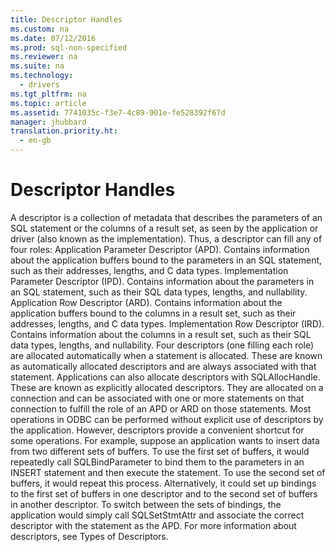 ```yaml
---
title: Descriptor Handles
ms.custom: na
ms.date: 07/12/2016
ms.prod: sql-non-specified
ms.reviewer: na
ms.suite: na
ms.technology: 
  - drivers
ms.tgt_pltfrm: na
ms.topic: article
ms.assetid: 7741035c-f3e7-4c89-901e-fe528392f67d
manager: jhubbard
translation.priority.ht: 
  - en-gb
---
```

# Descriptor Handles
<?xml version="1.0" encoding="utf-8"?>
<developerConceptualDocument xmlns="http://ddue.schemas.microsoft.com/authoring/2003/5" xmlns:xlink="http://www.w3.org/1999/xlink" xmlns:xsi="http://www.w3.org/2001/XMLSchema-instance" xsi:schemaLocation="http://ddue.schemas.microsoft.com/authoring/2003/5 http://dduestorage.blob.core.windows.net/ddueschema/developer.xsd">
  <introduction>
    <para>A <legacyItalic>descriptor</legacyItalic> is a collection of metadata that describes the parameters of an SQL statement or the columns of a result set, as seen by the application or driver (also known as the <legacyItalic>implementation</legacyItalic>). Thus, a descriptor can fill any of four roles:  </para>
    <list class="bullet">
      <listItem>
        <para>             <legacyBold>Application Parameter Descriptor (APD).</legacyBold> Contains information about the application buffers bound to the parameters in an SQL statement, such as their addresses, lengths, and C data types.</para>
      </listItem>
      <listItem>
        <para>             <legacyBold>Implementation Parameter Descriptor (IPD).</legacyBold> Contains information about the parameters in an SQL statement, such as their SQL data types, lengths, and nullability.</para>
      </listItem>
      <listItem>
        <para>             <legacyBold>Application Row Descriptor (ARD).</legacyBold> Contains information about the application buffers bound to the columns in a result set, such as their addresses, lengths, and C data types.</para>
      </listItem>
      <listItem>
        <para>             <legacyBold>Implementation Row Descriptor (IRD).</legacyBold> Contains information about the columns in a result set, such as their SQL data types, lengths, and nullability.</para>
      </listItem>
    </list>
    <para>Four descriptors (one filling each role) are allocated automatically when a statement is allocated. These are known as <legacyItalic>automatically allocated descriptors</legacyItalic> and are always associated with that statement. Applications can also allocate descriptors with <legacyBold>SQLAllocHandle</legacyBold>. These are known as <legacyItalic>explicitly allocated descriptors</legacyItalic>. They are allocated on a connection and can be associated with one or more statements on that connection to fulfill the role of an APD or ARD on those statements.</para>
    <para>Most operations in ODBC can be performed without explicit use of descriptors by the application. However, descriptors provide a convenient shortcut for some operations. For example, suppose an application wants to insert data from two different sets of buffers. To use the first set of buffers, it would repeatedly call <legacyBold>SQLBindParameter</legacyBold> to bind them to the parameters in an <legacyBold>INSERT</legacyBold> statement and then execute the statement. To use the second set of buffers, it would repeat this process. Alternatively, it could set up bindings to the first set of buffers in one descriptor and to the second set of buffers in another descriptor. To switch between the sets of bindings, the application would simply call <legacyBold>SQLSetStmtAttr</legacyBold> and associate the correct descriptor with the statement as the APD.</para>
    <para>For more information about descriptors, see <legacyLink xlink:href="ec20e446-e540-41ad-8559-d9c0a5b8358f">Types of Descriptors</legacyLink>.</para>
  </introduction>
  <relatedTopics />
</developerConceptualDocument>